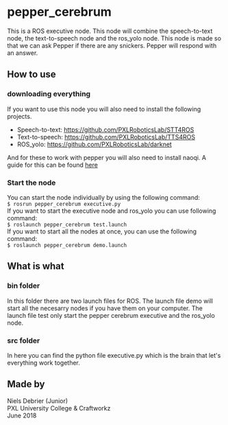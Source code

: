 # pepper_cerebrum
This is a ROS executive node. This node will combine the speech-to-text node, the text-to-speech node and the ros_yolo node.
This node is made so that we can ask Pepper if there are any snickers. Pepper will respond with an answer.

## How to use
### downloading everything
If you want to use this node you will also need to install the following projects.
- Speech-to-text: https://github.com/PXLRoboticsLab/STT4ROS
- Text-to-speech: https://github.com/PXLRoboticsLab/TTS4ROS
- ROS_yolo: https://github.com/PXLRoboticsLab/darknet 

And for these to work with pepper you will also need to install naoqi. A guide for this can be found [here](https://github.com/PXLRoboticsLab/ROS_Pepper/blob/master/ROS-Pepper.md)

### Start the node
You can start the node individually by using the following command: \
`$ rosrun pepper_cerebrum executive.py` \
If you want to start the executive node and ros_yolo you can use following command: \
`$ roslaunch pepper_cerebrum test.launch` \
If you want to start all the nodes at once, you can use the following command: \
`$ roslaunch pepper_cerebrum demo.launch` 

## What is what
### bin folder
In this folder there are two launch files for ROS. The launch file demo will start all the necesarry nodes if you have them on your computer. The launch file test only start the pepper cerebrum executive and the ros_yolo node.

### src folder
In here you can find the python file executive.py which is the brain that let's everything work together.

## Made by
Niels Debrier (Junior) \
PXL University College & Craftworkz \
June 2018
